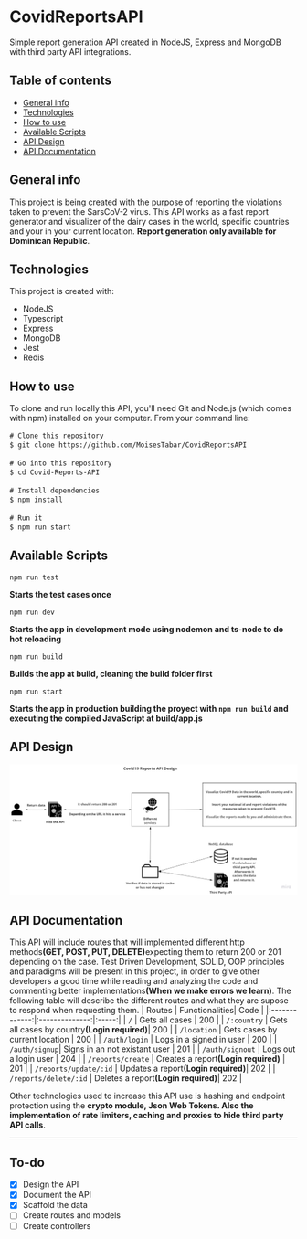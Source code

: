 # CovidReportsAPI
Simple report generation API created in NodeJS, Express and MongoDB with third party API integrations.

## Table of contents
* [General info](#general-info)
* [Technologies](#technologies)
* [How to use](#how-to-use)
* [Available Scripts](#available-scripts)
* [API Design](#api-design)
* [API Documentation](#api-documentation)

## General info
This project is being created with the purpose of reporting the violations taken to prevent the SarsCoV-2 virus. This API works as a fast report generator and visualizer of the dairy cases in the world, specific countries and your in your current location. <b>Report generation only available for Dominican Republic</b>.

## Technologies
This project is created with:
* NodeJS
* Typescript
* Express
* MongoDB
* Jest
* Redis

## How to use
To clone and run locally this API, you'll need Git and Node.js (which comes with npm) installed on your computer. From your command line:

```
# Clone this repository
$ git clone https://github.com/MoisesTabar/CovidReportsAPI

# Go into this repository
$ cd Covid-Reports-API

# Install dependencies
$ npm install

# Run it
$ npm run start

```

## Available Scripts
```
npm run test 
```
<b>Starts the test cases once</b>

```
npm run dev
```
<b>Starts the app in development mode using nodemon and ts-node to do hot reloading</b>

```
npm run build
```
<b>Builds the app at build, cleaning the build folder first</b>

```
npm run start
```
<b>Starts the app in production building the proyect with ```npm run build``` and executing the compiled JavaScript at build/app.js</b>


## API Design
![API DESIGN](/assets/Covid19API_Design.jpg)

## API Documentation
This API will include routes that will implemented different http methods<b>(GET, POST, PUT, DELETE)</b>expecting them to return 200 or 201 depending on the case. Test Driven Development, SOLID, OOP principles and paradigms will be present in this project, in order to give other developers a good time while reading and analyzing the code and commenting better implementations<b>(When we make errors we learn)</b>. The following table will describe the different routes and what they are supose to respond when requesting them. 
| Routes        | Functionalities| Code  |
|:-------------:|:--------------:|:-----:|
| `/`           | Gets all cases | 200   |
| `/:country`   | Gets all cases by country<b>(Login required)</b>| 200 |
| `/location`   | Gets cases by current location | 200 |
| `/auth/login` | Logs in a signed in user | 200 |
| `/auth/signup`| Signs in an not existant user  | 201 |
| `/auth/signout` | Logs out a login user        | 204 |
| `/reports/create`   | Creates a report<b>(Login required)</b>  | 201 |
| `/reports/update/:id`   | Updates a report<b>(Login required)</b>| 202 |
| `/reports/delete/:id`   | Deletes a report<b>(Login required)</b>| 202 |

Other technologies used to increase this API use is hashing and endpoint protection using the <b>crypto module, Json Web Tokens. Also the implementation of rate limiters, caching and proxies to hide third party API calls</b>. 

<hr>

## To-do
* [x] Design the API
* [x] Document the API
* [x] Scaffold the data
* [ ] Create routes and models
* [ ] Create controllers 